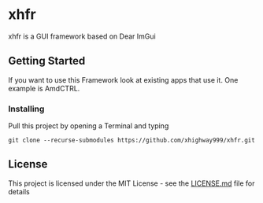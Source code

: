 # xhfr

xhfr is a GUI framework based on Dear ImGui

## Getting Started

If you want to use this Framework look at existing apps that use it. One example is AmdCTRL.

### Installing

Pull this project by opening a Terminal and typing

```
git clone --recurse-submodules https://github.com/xhighway999/xhfr.git
```
## License

This project is licensed under the MIT License - see the [LICENSE.md](LICENSE.md) file for details


